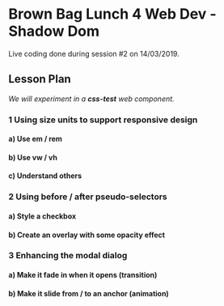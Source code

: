 # Brown Bag Lunch 4 Web Dev - Shadow Dom

Live coding done during session #2 on 14/03/2019.

## Lesson Plan

*We will experiment in a **css-test** web component.*

### 1 Using size units to support responsive design

#### a) Use em / rem
#### b) Use vw / vh
#### c) Understand others

### 2 Using before / after pseudo-selectors

#### a) Style a checkbox
#### b) Create an overlay with some opacity effect

### 3 Enhancing the modal dialog

#### a) Make it fade in when it opens (transition)
#### b) Make it slide from / to an anchor (animation)